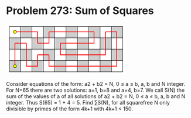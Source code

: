 # Problem 273: Sum of Squares

![problem](problem.gif)

Consider equations of the form: a2 + b2 = N, 0 ≤ a ≤ b, a, b and N
integer. For N=65 there are two solutions: a=1, b=8 and a=4, b=7. We
call S(N) the sum of the values of a of all solutions of a2 + b2 = N, 0
≤ a ≤ b, a, b and N integer. Thus S(65) = 1 + 4 = 5. Find ∑S(N), for all
squarefree N only divisible by primes of the form 4k+1 with 4k+1 &lt;
150.